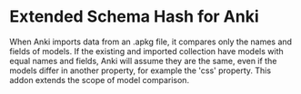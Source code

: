 # Extended Schema Hash for Anki

When Anki imports data from an .apkg file, it compares only the names and fields of models.
If the existing and imported collection have models with equal names and fields, Anki will assume they are the same, even if the models differ in another property, for example the 'css' property.
This addon extends the scope of model comparison.
